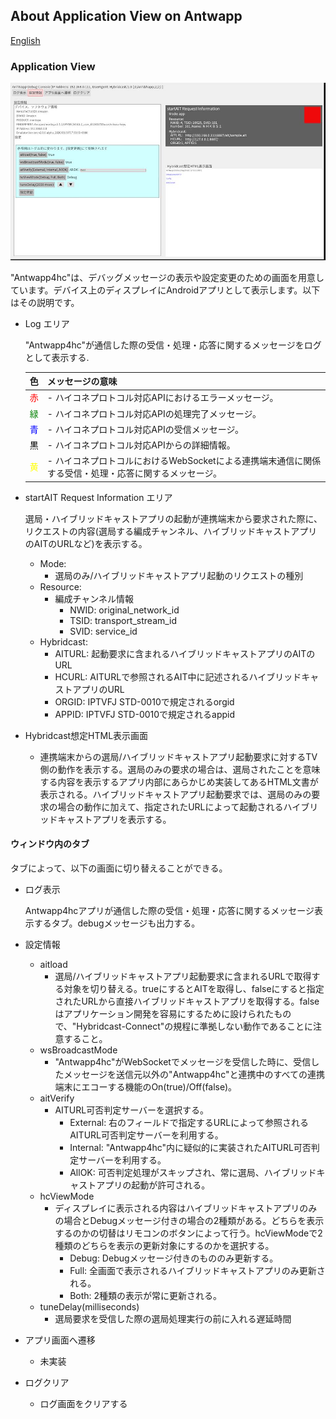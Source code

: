 ## About Application View on Antwapp

[English](./antwapp_ui.md) 

### Application View

![antwapp_Application_view](./imgs/antwapp_config_app_screen.jpg)

"Antwapp4hc"は、デバッグメッセージの表示や設定変更のための画面を用意しています。デバイス上のディスプレイにAndroidアプリとして表示します。以下はその説明です。

- Log エリア

  "Antwapp4hc"が通信した際の受信・処理・応答に関するメッセージをログとして表示する.


  | 色 | メッセージの意味 |
  | :---: | :--- |
  | <font color="Red">赤</font> |  - ハイコネプロトコル対応APIにおけるエラーメッセージ。 |
  | <font color="Green">緑</font> | - ハイコネプロトコル対応APIの処理完了メッセージ。 |
  | <font color="Blue">青</font> | - ハイコネプロトコル対応APIの受信メッセージ。 |
  | <font color="Black">黒</font> | - ハイコネプロトコル対応APIからの詳細情報。 |
  | <font color="Yellow">黄</font> | - ハイコネプロトコルにおけるWebSocketによる連携端末通信に関係する受信・処理・応答に関するメッセージ。 |


- startAIT Request Information エリア

  選局・ハイブリッドキャストアプリの起動が連携端末から要求された際に、リクエストの内容(選局する編成チャンネル、ハイブリッドキャストアプリのAITのURLなど)を表示する。

  - Mode:
    - 選局のみ/ハイブリッドキャストアプリ起動のリクエストの種別
  - Resource:
    - 編成チャンネル情報
      - NWID: original_network_id
      - TSID: transport_stream_id
      - SVID: service_id
  - Hybridcast: 
    - AITURL: 起動要求に含まれるハイブリッドキャストアプリのAITのURL
    - HCURL:  AITURLで参照されるAIT中に記述されるハイブリッドキャストアプリのURL
    - ORGID:  IPTVFJ STD-0010で規定されるorgid
    - APPID:  IPTVFJ STD-0010で規定されるappid

- Hybridcast想定HTML表示画面


  - 連携端末からの選局/ハイブリッドキャストアプリ起動要求に対するTV側の動作を表示する。選局のみの要求の場合は、選局されたことを意味する内容を表示するアプリ内部にあらかじめ実装してあるHTML文書が表示される。ハイブリッドキャストアプリ起動要求では、選局のみの要求の場合の動作に加えて、指定されたURLによって起動されるハイブリッドキャストアプリを表示する。


#### ウィンドウ内のタブ

タブによって、以下の画面に切り替えることができる。

- ログ表示

  Antwapp4hcアプリが通信した際の受信・処理・応答に関するメッセージ表示するタブ。debugメッセージも出力する。

- 設定情報

  - aitload
    - 選局/ハイブリッドキャストアプリ起動要求に含まれるURLで取得する対象を切り替える。trueにするとAITを取得し、falseにすると指定されたURLから直接ハイブリッドキャストアプリを取得する。falseはアプリケーション開発を容易にするために設けられたもので、"Hybridcast-Connect"の規程に準拠しない動作であることに注意すること。
  - wsBroadcastMode
    - "Antwapp4hc"がWebSocketでメッセージを受信した時に、受信したメッセージを送信元以外の"Antwapp4hc"と連携中のすべての連携端末にエコーする機能のOn(true)/Off(false)。
  - aitVerify 
    - AITURL可否判定サーバーを選択する。
      - External: 右のフィールドで指定するURLによって参照されるAITURL可否判定サーバーを利用する。
      - Internal: "Antwapp4hc"内に疑似的に実装されたAITURL可否判定サーバーを利用する。
      - AllOK: 可否判定処理がスキップされ、常に選局、ハイブリッドキャストアプリの起動が許可される。
  - hcViewMode
    - ディスプレイに表示される内容はハイブリッドキャストアプリのみの場合とDebugメッセージ付きの場合の2種類がある。どちらを表示するのかの切替はリモコンのボタンによって行う。hcViewModeで2種類のどちらを表示の更新対象にするのかを選択する。
      - Debug: Debugメッセージ付きのもののみ更新する。
      - Full: 全画面で表示されるハイブリッドキャストアプリのみ更新される。
      - Both: 2種類の表示が常に更新される。
  - tuneDelay(milliseconds)
    - 選局要求を受信した際の選局処理実行の前に入れる遅延時間
- アプリ画面へ遷移
  - 未実装
- ログクリア
  - ログ画面をクリアする


  
